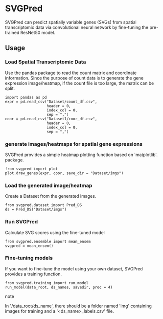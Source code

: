 # SVGPred
SVGPred can predict spatially variable genes (SVGs) from spatial transcriptomic data via convolutional neural network by fine-tuning the pre-trained ResNet50 model.
## Usage
### Load Spatial Transcriptomic Data
Use the pandas package to read the count matrix and coordinate information. Since the purpose of count data is to generate the gene expression image/heatmap, if the count file is too large, the matrix can be split.
```
import pandas as pd
expr = pd.read_csv("Dataset/count_df.csv",
                   header = 0,
                   index_col = 0,
                   sep = ",")
coor = pd.read_csv("Dataset1/coor_df.csv",
                   header = 0,
                   index_col = 0,
                   sep = ",")
```

### generate images/heatmaps for spatial gene expressions
SVGPred provides a simple heatmap plotting function based on 'matplotlib'. package.
```
from svgpred import plot
plot.draw_genes(expr, coor, save_dir = "Dataset/imgs")
```

### Load the generated image/heatmap
Create a Dataset from the generated images.
```
from svgpred.dataset import Pred_DS
ds = Pred_DS("Dataset/imgs")
```

### Run SVGPred
Calculate SVG scores using the fine-tuned model 
```
from svgpred.ensemble import mean_ensem
svgpred = mean_ensem()
```

### Fine-tuning models
If you want to fine-tune the model using your own dataset, SVGPred provides a training function.
```
from svgpred.training import run_model
run_model(data_root, ds_names, savedir, proc = 4)
```
note

In '/data_root/ds_name', there should be a folder named 'img'
containing images for training and a '<ds_name>_labels.csv' file.
